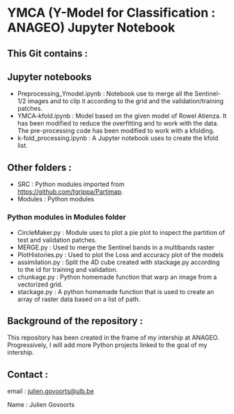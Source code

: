 # YMCA (Y-Model for Classification : ANAGEO) Jupyter Notebook
## This Git contains :
## Jupyter notebooks

- Preprocessing_Ymodel.ipynb : Notebook use to merge all the Sentinel-1/2 images and to clip it according to the grid and the validation/training patches.
- YMCA-kfold.ipynb : Model based on the given model of Rowel Atienza. It has been modified to reduce the overfitting and to work with the data. The pre-processing code has been modified to work with a kfolding.
- k-fold_processing.ipynb : A Jupyter notebook uses to create the kfold list.

## Other folders :

- SRC : Python modules imported from https://github.com/tgrippa/Partimap.
- Modules : Python modules

### Python modules in Modules folder


- CircleMaker.py : Module uses to plot a pie plot to inspect the partition of test and validation patches.
- MERGE.py : Used to merge the Sentinel bands in a multibands raster
- PlotHistories.py : Used to plot the Loss and accuracy plot of the models
- assimilation.py : Split the 4D cube created with stackage.py according to the id for training and validation. 
- chunkage.py : Python homemade function that warp an image from a vectorized grid.
- stackage.py : A python homemade function that is used to create an array of raster data based on a list of path.

## Background of the repository : 

This repository has been created in the frame of my intership at ANAGEO. Progressively, I will add more Python projects linked to the goal of my intership.

## Contact :

email : julien.govoorts@ulb.be

Name : Julien Govoorts
